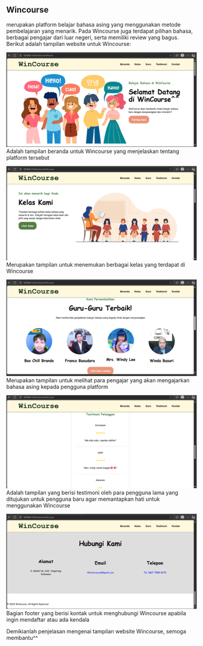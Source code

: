 ## Wincourse
merupakan platform belajar bahasa asing yang menggunakan metode pembelajaran yang menarik. Pada Wincourse juga terdapat pilihan bahasa, berbagai pengajar dari luar negeri, serta memiliki review yang bagus.
Berikut adalah tampilan website untuk Wincourse:

![Beranda](img/Beranda.png)
Adalah tampilan beranda untuk Wincourse yang menjelaskan tentang platform tersebut

![Kelas](img/kelas.png)
Merupakan tampilan untuk menemukan berbagai kelas yang terdapat di Wincourse

![Guru](img/guru.png)
Merupakan tampilan untuk melihat para pengajar yang akan mengajarkan bahasa asing kepada pengguna platform

![Testimoni](img/testimoni.png)
Adalah tampilan yang berisi testimoni oleh para pengguna lama yang ditujukan untuk pengguna baru agar memantapkan hati untuk menggunakan Wincourse

![Kontak](img/kontak.png)
Bagian footer yang berisi kontak untuk menghubungi Wincourse apabila ingin mendaftar atau ada kendala


Demikianlah penjelasan mengenai tampilan website Wincourse, semoga membantu^^
